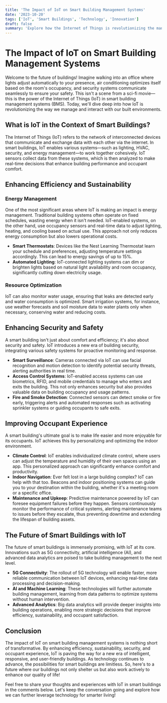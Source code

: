 ```yaml
---
title: 'The Impact of IoT on Smart Building Management Systems'
date: '2023-10-20'
tags: ['IoT', 'Smart Buildings', 'Technology', 'Innovation']
draft: false
summary: 'Explore how the Internet of Things is revolutionizing the management of smart buildings, making them more efficient, sustainable, and user-friendly.'
---
```


# The Impact of IoT on Smart Building Management Systems

Welcome to the future of buildings! Imagine walking into an office where lights adjust automatically to your presence, air conditioning optimizes itself based on the room's occupancy, and security systems communicate seamlessly to ensure your safety. This isn't a scene from a sci-fi movie—this is the power of the Internet of Things (IoT) in smart building management systems (BMS). Today, we'll dive deep into how IoT is revolutionizing the way we manage and interact with our built environments.

## What is IoT in the Context of Smart Buildings?

The Internet of Things (IoT) refers to the network of interconnected devices that communicate and exchange data with each other via the internet. In smart buildings, IoT enables various systems—such as lighting, HVAC, security, and energy management—to work together cohesively. IoT sensors collect data from these systems, which is then analyzed to make real-time decisions that enhance building performance and occupant comfort.

## Enhancing Efficiency and Sustainability

### Energy Management

One of the most significant areas where IoT is making an impact is energy management. Traditional building systems often operate on fixed schedules, wasting energy when it isn't needed. IoT-enabled systems, on the other hand, use occupancy sensors and real-time data to adjust lighting, heating, and cooling based on actual use. This approach not only reduces energy consumption but also lowers operational costs.

- **Smart Thermostats**: Devices like the Nest Learning Thermostat learn your schedule and preferences, adjusting temperature settings accordingly. This can lead to energy savings of up to 15%.
- **Automated Lighting**: IoT-connected lighting systems can dim or brighten lights based on natural light availability and room occupancy, significantly cutting down electricity usage.

### Resource Optimization

IoT can also monitor water usage, ensuring that leaks are detected early and water consumption is optimized. Smart irrigation systems, for instance, use weather forecasts and soil moisture data to water plants only when necessary, conserving water and reducing costs.

## Enhancing Security and Safety

A smart building isn't just about comfort and efficiency; it's also about security and safety. IoT introduces a new era of building security, integrating various safety systems for proactive monitoring and response.

- **Smart Surveillance**: Cameras connected via IoT can use facial recognition and motion detection to identify potential security threats, alerting authorities in real time.
- **Access Control Systems**: IoT-enabled access systems can use biometrics, RFID, and mobile credentials to manage who enters and exits the building. This not only enhances security but also provides valuable data on building occupancy and usage patterns.
- **Fire and Smoke Detection**: Connected sensors can detect smoke or fire early, triggering alerts and automated responses such as activating sprinkler systems or guiding occupants to safe exits.

## Improving Occupant Experience

A smart building's ultimate goal is to make life easier and more enjoyable for its occupants. IoT achieves this by personalizing and optimizing the indoor environment.

- **Climate Control**: IoT enables individualized climate control, where users can adjust the temperature and humidity of their own spaces using an app. This personalized approach can significantly enhance comfort and productivity.
- **Indoor Navigation**: Ever felt lost in a large building complex? IoT can help with that too. Beacons and indoor positioning systems can guide you to your destination within the building, whether it's a meeting room or a specific office.
- **Maintenance and Upkeep**: Predictive maintenance powered by IoT can foresee equipment failures before they happen. Sensors continuously monitor the performance of critical systems, alerting maintenance teams to issues before they escalate, thus preventing downtime and extending the lifespan of building assets.

## The Future of Smart Buildings with IoT

The future of smart buildings is immensely promising, with IoT at its core. Innovations such as 5G connectivity, artificial intelligence (AI), and advanced data analytics are poised to take building management to the next level.

- **5G Connectivity**: The rollout of 5G technology will enable faster, more reliable communication between IoT devices, enhancing real-time data processing and decision-making.
- **AI and Machine Learning**: These technologies will further automate building management, learning from data patterns to optimize systems without human intervention.
- **Advanced Analytics**: Big data analytics will provide deeper insights into building operations, enabling more strategic decisions that improve efficiency, sustainability, and occupant satisfaction.

## Conclusion

The impact of IoT on smart building management systems is nothing short of transformative. By enhancing efficiency, sustainability, security, and occupant experience, IoT is paving the way for a new era of intelligent, responsive, and user-friendly buildings. As technology continues to advance, the possibilities for smart buildings are limitless. So, here's to a future where our buildings not only shelter us but also work actively to enhance our quality of life!

Feel free to share your thoughts and experiences with IoT in smart buildings in the comments below. Let's keep the conversation going and explore how we can further leverage technology for smarter living!